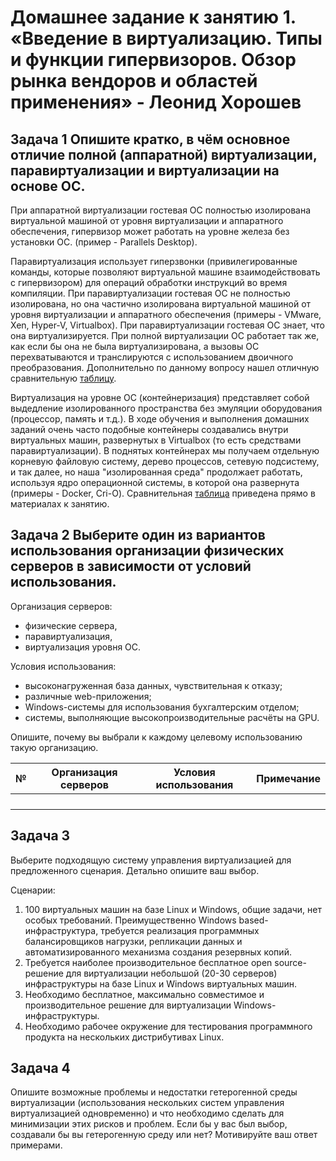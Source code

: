
# Домашнее задание к занятию 1.  «Введение в виртуализацию. Типы и функции гипервизоров. Обзор рынка вендоров и областей применения» - Леонид Хорошев


## Задача 1 Опишите кратко, в чём основное отличие полной (аппаратной) виртуализации, паравиртуализации и виртуализации на основе ОС.

При аппаратной виртуализации гостевая ОС полностью изолирована виртуальной машиной от уровня виртуализации и аппаратного обеспечения, гипервизор может работать на уровне железа без установки ОС. (пример - Parallels Desktop).

Паравиртуализация использует гиперзвонки (привилегированные команды, которые позволяют виртуальной машине взаимодействовать с гипервизором) для операций обработки инструкций во время компиляции. При паравиртуализации гостевая ОС не полностью изолирована, но она частично изолирована виртуальной машиной от уровня виртуализации и аппаратного обеспечения (примеры - VMware, Xen, Hyper-V, Virtualbox). При паравиртуализации гостевая ОС знает, что она виртуализируется. При полной виртуализации  ОС работает так же, как если бы она не была виртуализирована, а вызовы ОС перехватываются и транслируются с использованием двоичного преобразования. Дополнительно по данному вопросу нашел отличную сравнительную [таблицу](https://www.geeksforgeeks.org/difference-between-full-virtualization-and-paravirtualization/).

Виртуализация на уровне ОС (контейнеризация) представляет собой выдедление изолированного пространства без эмуляции оборудования (процессор, память и т.д.). В ходе обучения и выполнения домашних заданий очень часто подобные контейнеры создавались внутри виртуальных машин, развернутых в Virtualbox (то есть средствами паравиртуализации). В поднятых контейнерах мы получаем отдельную корневую файловую систему, дерево процессов, сетевую подсистему, и так далее, но наша "изолированная среда" продолжает работать, используя ядро операционной системы, в которой она развернута (примеры - Docker, Cri-O). Сравнительная [таблица](https://u.netology.ru/backend/uploads/lms/attachments/files/data/44757/1._Введение_в_виртуализацию.pdf) приведена прямо в материалах к занятию.



## Задача 2 Выберите один из вариантов использования организации физических серверов в зависимости от условий использования.

Организация серверов:

- физические сервера,
- паравиртуализация,
- виртуализация уровня ОС.

Условия использования:

- высоконагруженная база данных, чувствительная к отказу;
- различные web-приложения;
- Windows-системы для использования бухгалтерским отделом;
- системы, выполняющие высокопроизводительные расчёты на GPU.

Опишите, почему вы выбрали к каждому целевому использованию такую организацию.

|  № | Организация серверов  |  Условия использования | Примечание  |   
|--- |-----------------------|------------------------|-------------|
|    |                       |                        |             |
|    |                       |                        |             | 
|    |                       |                        |             |
|    |                       |                        |             |


## Задача 3

Выберите подходящую систему управления виртуализацией для предложенного сценария. Детально опишите ваш выбор.

Сценарии:

1. 100 виртуальных машин на базе Linux и Windows, общие задачи, нет особых требований. Преимущественно Windows based-инфраструктура, требуется реализация программных балансировщиков нагрузки, репликации данных и автоматизированного механизма создания резервных копий.
2. Требуется наиболее производительное бесплатное open source-решение для виртуализации небольшой (20-30 серверов) инфраструктуры на базе Linux и Windows виртуальных машин.
3. Необходимо бесплатное, максимально совместимое и производительное решение для виртуализации Windows-инфраструктуры.
4. Необходимо рабочее окружение для тестирования программного продукта на нескольких дистрибутивах Linux.

## Задача 4

Опишите возможные проблемы и недостатки гетерогенной среды виртуализации (использования нескольких систем управления виртуализацией одновременно) и что необходимо сделать для минимизации этих рисков и проблем. Если бы у вас был выбор, создавали бы вы гетерогенную среду или нет? Мотивируйте ваш ответ примерами.

